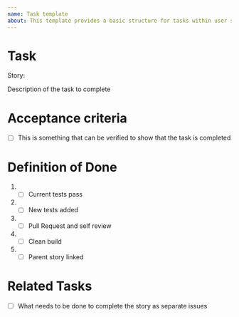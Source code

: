 ```yaml
---
name: Task template
about: This template provides a basic structure for tasks within user stories
---
```


# Task

Story: <link to the story this task belongs to>

Description of the task to complete 

# Acceptance criteria

- [ ] This is something that can be verified to show that the task is completed

# Definition of Done
1. - [ ] Current tests pass
2. - [ ] New tests added
3. - [ ] Pull Request and self review
4. - [ ] Clean build 
5. - [ ] Parent story linked

# Related Tasks

- [ ] What needs to be done to complete the story as separate issues
